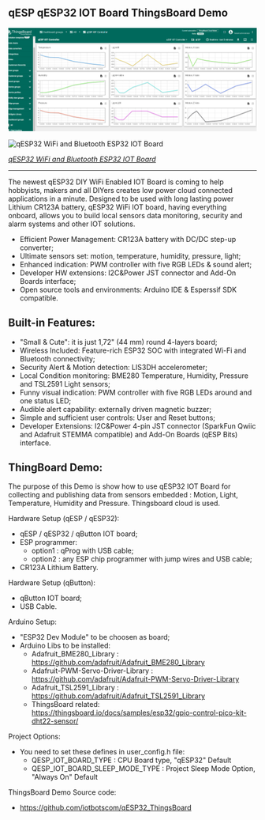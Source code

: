qESP qESP32 IOT Board ThingsBoard Demo
------------------------------

![qESP32 IOT Board ThingsBoard Demo](https://github.com/iotbotscom/qESP32_ThingsBoard/blob/main/pics/qESP-qESP32-esp32-wifi-thingsboard-cloud.png)

![qESP32 WiFi and Bluetooth ESP32 IOT Board](https://cdn.shopify.com/s/files/1/0269/3100/3464/products/iotbotscom-qesp32-iot-arduino-wifi-esp32_1024x1024@2x.jpg)

[*qESP32 WiFi and Bluetooth ESP32 IOT Board*](https://www.iot-bots.com/collections/qesp-iot/products/qesp32-esp32-diy-iot-development-kit)

------------------------------

The newest qESP32 DIY WiFi Enabled IOT Board is coming to help hobbyists, makers and all DIYers creates low power cloud connected applications in a minute. Designed to be used with long lasting power Lithium CR123A battery, qESP32 WiFi IOT board, having everything onboard, allows you to build local sensors data monitoring, security and alarm systems and other IOT solutions. 

- Efficient Power Management: CR123A battery with DC/DC step-up converter;
- Ultimate sensors set: motion, temperature, humidity, pressure, light;
- Enhanced indication: PWM controller with five RGB LEDs & sound alert;
- Developer HW extensions: I2C&Power JST connector and Add-On Boards interface;
- Open source tools and environments: Arduino IDE & Esperssif SDK compatible.

Built-in Features:
------------------------------

 - "Small & Сute": it is just 1,72" (44 mm) round 4-layers board;
 - Wireless Included: Feature-rich ESP32 SOC with integrated Wi-Fi and Bluetooth connectivity;
 - Security Alert & Motion detection: LIS3DH accelerometer;
 - Local Condition monitoring: BME280 Temperature, Humidity, Pressure and TSL2591 Light sensors;
 - Funny visual indication: PWM controller with five RGB LEDs around and one status LED;
 - Audible alert capability: externally driven magnetic buzzer;
 - Simple and sufficient user controls: User and Reset buttons;
 - Developer Extensions: I2C&Power 4-pin JST connector (SparkFun Qwiic and Adafruit STEMMA compatible) and Add-On Boards (qESP Bits) interface.

ThingBoard Demo:
------------------------------
The purpose of this Demo is show how to use qESP32 IOT Board for collecting and publishing data from sensors embedded : Motion, Light, Temperature, Humidity and Pressure.
Thingsboard cloud is used.

Hardware Setup (qESP / qESP32):
 - qESP / qESP32 / qButton IOT board;
 - ESP programmer:
    - option1 : qProg with USB cable;
    - option2 : any ESP chip programmer with jump wires and USB cable;
 - CR123A Lithium Battery.

Hardware Setup (qButton):
 - qButton IOT board;
 - USB Cable.

Arduino Setup:
 - "ESP32 Dev Module" to be choosen as board;
 - Arduino Libs to be installed:
   - Adafruit_BME280_Library : https://github.com/adafruit/Adafruit_BME280_Library
   - Adafruit-PWM-Servo-Driver-Library : https://github.com/adafruit/Adafruit-PWM-Servo-Driver-Library
   - Adafruit_TSL2591_Library : https://github.com/adafruit/Adafruit_TSL2591_Library
   - ThingsBoard related: https://thingsboard.io/docs/samples/esp32/gpio-control-pico-kit-dht22-sensor/

Project Options:
 - You need to set these defines in user_config.h file:
   - QESP_IOT_BOARD_TYPE : CPU Board type, "qESP32" Default
   - QESP_IOT_BOARD_SLEEP_MODE_TYPE : Project Sleep Mode Option, "Always On" Default

ThingsBoard Demo Source code:
- https://github.com/iotbotscom/qESP32_ThingsBoard

